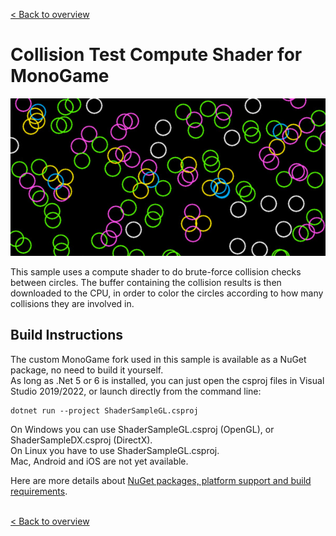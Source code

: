 [< Back to overview](https://github.com/cpt-max/MonoGame-Shader-Samples/tree/overview)

# Collision Test Compute Shader for MonoGame

![Screenshots](https://github.com/cpt-max/MonoGame-Shader-Samples/blob/overview/Screenshots/ComputeCircles.jpg?raw=true)

This sample uses a compute shader to do brute-force collision checks between circles. The buffer containing the collision results is then downloaded to the CPU, in order to color the circles according to how many collisions they are involved in.  

## Build Instructions
The custom MonoGame fork used in this sample is available as a NuGet package, no need to build it yourself.<br>
As long as .Net 5 or 6 is installed, you can just open the csproj files in Visual Studio 2019/2022, or launch directly from the command line:
```
dotnet run --project ShaderSampleGL.csproj
```
On Windows you can use ShaderSampleGL.csproj (OpenGL), or ShaderSampleDX.csproj (DirectX).<br>
On Linux you have to use ShaderSampleGL.csproj.<br>
Mac, Android and iOS are not yet available.

Here are more details about [NuGet packages, platform support and build requirements](https://github.com/cpt-max/Docs/blob/master/Build%20Requirements).
<br><br>

[< Back to overview](https://github.com/cpt-max/MonoGame-Shader-Samples/tree/overview)




